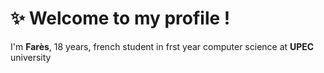 <h1><strong>✨ Welcome to my profile !</strong></h1>

I'm **Farès**, 18 years, french student in frst year computer science at **UPEC** university


<!---
Farescm/Farescm is a ✨ special ✨ repository because its `README.md` (this file) appears on your GitHub profile.
You can click the Preview link to take a look at your changes.
--->
